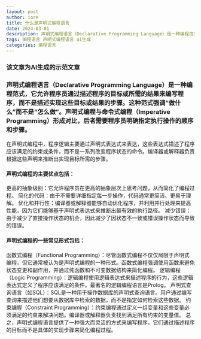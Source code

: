 ```yaml
---
layout: post
author: iore
title: 什么是声明式编程语言
date: 2024-03-01
description: 声明式编程语言（Declarative Programming Language）是一种编程范式，它允许程序员通过描述程序的目标或所需的结果来编写程序，而不是描述实现这些目标或结果的步骤。这种范式强调“做什么”而不是“怎么做”。声明式编程与命令式编程（Imperative Programming）形成
tags: 编程语言 声明式编程语言 ai生成
categories: 编程语言
---
```


### 该文章为AI生成的示范文章

### 声明式编程语言（Declarative Programming Language）是一种编程范式，它允许程序员通过描述程序的目标或所需的结果来编写程序，而不是描述实现这些目标或结果的步骤。这种范式强调“做什么”而不是“怎么做”。声明式编程与命令式编程（Imperative Programming）形成对比，后者需要程序员明确指定执行操作的顺序和步骤。

在声明式编程中，程序逻辑主要通过声明式表达式来表达，这些表达式描述了程序应该满足的约束或条件，而不是一系列改变程序状态的命令。编译器或解释器负责根据这些声明来推断出实现目标所需的步骤。

#### 声明式编程的主要优点包括：

更高的抽象级别：它允许程序员在更高的抽象层次上思考问题，从而简化了编程过程。
简化的代码：由于不需要详细指定每一步操作，代码通常更简洁、更易于理解。
优化和并行性：编译器或解释器能够自动优化程序，并利用并行处理来提高性能，因为它们能够基于声明式表达式来推断出最有效的执行路径。
减少错误：由于减少了直接操作状态的机会，因此减少了因状态不一致或错误操作状态而导致的错误。
#### 声明式编程的一些常见形式包括：

函数式编程（Functional Programming）：尽管函数式编程不仅仅局限于声明式编程，但它通常被认为是声明式编程的一种形式。函数式编程强调使用函数来避免状态变更和副作用，并通过纯函数和不可变数据结构来简化编程。
逻辑编程（Logic Programming）：逻辑编程使用逻辑表达式来描述程序的行为，这些逻辑表达式定义了程序应该满足的条件。最著名的逻辑编程语言是Prolog。
声明式查询语言（如SQL）：SQL是一种用于操作数据库的声明式查询语言。用户通过编写查询来描述他们想要从数据库中检索的数据，而不是指定如何检索这些数据。
约束编程（Constraint Programming）：约束编程通过定义一组变量和这些变量必须满足的约束来解决问题。编译器或解释器负责找到满足所有约束的变量值。
总之，声明式编程语言提供了一种强大而灵活的方式来编写程序，它们通过描述程序的目标而不是具体的实现步骤来简化编程过程。